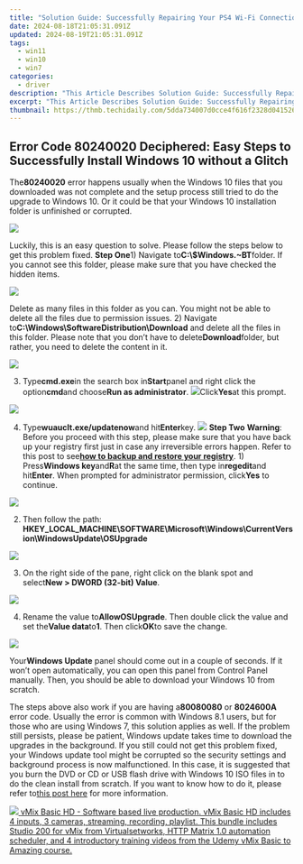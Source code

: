 ```yaml
---
title: "Solution Guide: Successfully Repairing Your PS4 Wi-Fi Connection Issues - June 2021 Update"
date: 2024-08-18T21:05:31.091Z
updated: 2024-08-19T21:05:31.091Z
tags:
  - win11
  - win10
  - win7
categories:
  - driver
description: "This Article Describes Solution Guide: Successfully Repairing Your PS4 Wi-Fi Connection Issues - June 2021 Update"
excerpt: "This Article Describes Solution Guide: Successfully Repairing Your PS4 Wi-Fi Connection Issues - June 2021 Update"
thumbnail: https://thmb.techidaily.com/5dda734007d0cce4f616f2328d041526d598c5a6fb318adf671f70aacd812852.jpg
---
```


## Error Code 80240020 Deciphered: Easy Steps to Successfully Install Windows 10 without a Glitch

The**80240020** error happens usually when the Windows 10 files that you downloaded was not complete and the setup process still tried to do the upgrade to Windows 10\. Or it could be that your Windows 10 installation folder is unfinished or corrupted.

![](https://images.drivereasy.com/wp-content/uploads/2016/08/error-code-80240020.jpg)

Luckily, this is an easy question to solve. Please follow the steps below to get this problem fixed. **Step One**1) Navigate to**C:\\$Windows.\~BT**folder. If you cannot see this folder, please make sure that you have checked the hidden items.

![](https://images.drivereasy.com/wp-content/uploads/2016/08/windows-bt-600x427.jpg)

Delete as many files in this folder as you can. You might not be able to delete all the files due to permission issues. 2) Navigate to**C:\\Windows\\SoftwareDistribution\\Download** and delete all the files in this folder. Please note that you don’t have to delete**Download**folder, but rather, you need to delete the content in it.

![](https://images.drivereasy.com/wp-content/uploads/2016/08/softwaredistributiondownload.jpg)

3) Type**cmd.exe**in the search box in**Start**panel and right click the option**cmd**and choose**Run as administrator**. ![](https://images.drivereasy.com/wp-content/uploads/2016/08/run-as-administrator.jpg)Click**Yes**at this prompt.

![](https://images.drivereasy.com/wp-content/uploads/2016/08/uac-command-processor.jpg)

4) Type**wuauclt.exe/updatenow**and hit**Enter**key. ![](https://images.drivereasy.com/wp-content/uploads/2016/08/img_57b5394edbd33.png) **Step Two** **Warning**: Before you proceed with this step, please make sure that you have back up your registry first just in case any irreversible errors happen. Refer to this post to see[**how to backup and restore your registry**](https://tools.techidaily.com/drivereasy/download/). 1) Press**Windows key**and**R**at the same time, then type in**regedit**and hit**Enter**. When prompted for administrator permission, click**Yes** to continue.

![](https://images.drivereasy.com/wp-content/uploads/2016/10/regedit.png)

2) Then follow the path:   **HKEY\_LOCAL\_MACHINE\\SOFTWARE\\Microsoft\\Windows\\CurrentVersion\\WindowsUpdate\\OSUpgrade**

![](https://images.drivereasy.com/wp-content/uploads/2016/10/hkey_local_machinesoftwaremicrosoftwindowscurrentversionwindowsupdateosupgrade-600x394.jpg)

3) On the right side of the pane, right click on the blank spot and select**New > DWORD (32-bit) Value**.

![](https://images.drivereasy.com/wp-content/uploads/2016/10/new-dword-32-bit-value-600x396.jpg)

4) Rename the value to**AllowOSUpgrade**. Then double click the value and set the**Value data**to**1**. Then click**OK**to save the change.

![](https://images.drivereasy.com/wp-content/uploads/2016/10/img_58140207aba43-600x394.jpg)

 Your**Windows Update** panel should come out in a couple of seconds. If it won’t open automatically, you can open this panel from Control Panel manually. Then, you should be able to download your Windows 10 from scratch.

The steps above also work if you are having a**80080080** or **8024600A**  error code. Usually the error is common with Windows 8.1 users, but for those who are using Windows 7, this solution applies as well. If the problem still persists, please be patient, Windows update takes time to download the upgrades in the background. If you still could not get this problem fixed, your Windows update tool might be corrupted so the security settings and background process is now malfunctioned. In this case, it is suggested that you burn the DVD or CD or USB flash drive with Windows 10 ISO files in to do the clean install from scratch. If you want to know how to do it, please refer to[this post here](https://tools.techidaily.com/drivereasy/download/) for more information.

<ins class="adsbygoogle"
     style="display:block"
     data-ad-format="autorelaxed"
     data-ad-client="ca-pub-7571918770474297"
     data-ad-slot="1223367746"></ins>



<ins class="adsbygoogle"
     style="display:block"
     data-ad-client="ca-pub-7571918770474297"
     data-ad-slot="8358498916"
     data-ad-format="auto"
     data-full-width-responsive="true"></ins>



<!-- affiliate ads begin -->
<a href="https://secure.2checkout.com/order/checkout.php?PRODS=4718728&QTY=1&AFFILIATE=108875&CART=1"> <img src="https://secure.avangate.com/images/merchant/ce9a6fb2becc2d235e62b125e9260102/products/vMixCallScreenshot1-large.jpg" border="0"> vMix Basic HD - Software based live production. vMix Basic HD includes 4 inputs, 3 cameras, streaming, recording, playlist. 
This bundle includes Studio 200 for vMix from Virtualsetworks, HTTP Matrix 1.0 automation scheduler, and 4 introductory training videos from the Udemy vMix Basic to Amazing course. </a>
<!-- affiliate ads end -->
